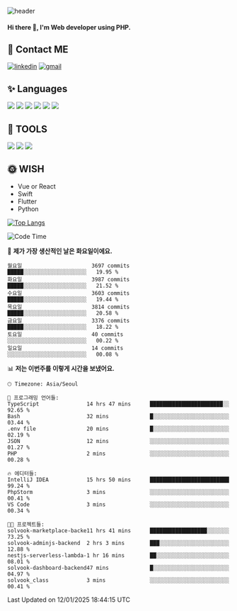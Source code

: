 ![header](https://capsule-render.vercel.app/api?type=waving&color=auto&height=300&section=header&text=Elin&fontSize=90&animation=twinkling)

#### Hi there 👋, I'm <b>Web developer</b> using PHP. ####

<!--
- 🔭 I’m currently working on Uniwill
- 🌱 I’m currently learning Vue or React or Python.
-->

<!---#### I am PHP developer --->

## 💌 Contact ME ###
[<img src='https://img.shields.io/badge/-EunjiKo-%230A66C2?style=flat-square&logo=LinkedIn&logoColor=white' alt='linkedin'>](https://www.linkedin.com/in/https://www.linkedin.com/in/eunji-ko-00a907164//)  [<img src='https://img.shields.io/badge/-einee214%40gmail.com-%23EA4335?style=flat-square&logo=Gmail&logoColor=white' alt='gmail'>](einee214@gmail.com)  


## ✨ Languages
<img src='https://img.shields.io/badge/-PHP-%23777BB4?style=for-the-badge&logo=PHP&logoColor=white'> <img src='https://img.shields.io/badge/-Laravel-%23FF2D20?style=for-the-badge&logo=Laravel&logoColor=white'> <img src='https://img.shields.io/badge/Jquery-%230769AD?style=for-the-badge&logo=Jquery&logoColor=white'> <img src='https://img.shields.io/badge/CSS3-%231572B6?style=for-the-badge&logo=CSS3&logoColor=white'> <img src='https://img.shields.io/badge/Bootstrap-%237952B3?style=for-the-badge&logo=Bootstrap&logoColor=white' > <img src='https://img.shields.io/badge/MySQL-%234479A1?style=for-the-badge&logo=MySQL&logoColor=white' >

## 🌷 TOOLS
<img src='https://img.shields.io/badge/PHPSTORM-%23000000?style=for-the-badge&logo=PhpStorm&logoColor=white' > <img src='https://img.shields.io/badge/GitLab-%23FCA121?style=for-the-badge&logo=GitLab&logoColor=white' > <img src='https://img.shields.io/badge/GitHub-%23181717?style=for-the-badge&logo=GitHub&logoColor=white'>


## 🌞 WISH
- Vue or React
- Swift
- Flutter
- Python


[![Top Langs](https://github-readme-stats.vercel.app/api/top-langs/?username=ein214&layout=compact)](https://github.com/anuraghazra/github-readme-stats)

<!--START_SECTION:waka-->
![Code Time](http://img.shields.io/badge/Code%20Time-3%2C992%20hrs%2033%20mins-blue)

📅 **제가 가장 생산적인 날은 화요일이에요.** 

```text
월요일                      3697 commits        █████░░░░░░░░░░░░░░░░░░░░   19.95 % 
화요일                      3987 commits        █████░░░░░░░░░░░░░░░░░░░░   21.52 % 
수요일                      3603 commits        █████░░░░░░░░░░░░░░░░░░░░   19.44 % 
목요일                      3814 commits        █████░░░░░░░░░░░░░░░░░░░░   20.58 % 
금요일                      3376 commits        █████░░░░░░░░░░░░░░░░░░░░   18.22 % 
토요일                      40 commits          ░░░░░░░░░░░░░░░░░░░░░░░░░   00.22 % 
일요일                      14 commits          ░░░░░░░░░░░░░░░░░░░░░░░░░   00.08 % 
```


📊 **저는 이번주를 이렇게 시간을 보냈어요.** 

```text
🕑︎ Timezone: Asia/Seoul

💬 프로그래밍 언어들: 
TypeScript               14 hrs 47 mins      ███████████████████████░░   92.65 % 
Bash                     32 mins             █░░░░░░░░░░░░░░░░░░░░░░░░   03.44 % 
.env file                20 mins             █░░░░░░░░░░░░░░░░░░░░░░░░   02.19 % 
JSON                     12 mins             ░░░░░░░░░░░░░░░░░░░░░░░░░   01.27 % 
PHP                      2 mins              ░░░░░░░░░░░░░░░░░░░░░░░░░   00.28 % 

🔥 에디터들: 
IntelliJ IDEA            15 hrs 50 mins      █████████████████████████   99.24 % 
PhpStorm                 3 mins              ░░░░░░░░░░░░░░░░░░░░░░░░░   00.41 % 
VS Code                  3 mins              ░░░░░░░░░░░░░░░░░░░░░░░░░   00.34 % 

🐱‍💻 프로젝트들: 
solvook-marketplace-backe11 hrs 41 mins      ██████████████████░░░░░░░   73.25 % 
solvook-adminjs-backend  2 hrs 3 mins        ███░░░░░░░░░░░░░░░░░░░░░░   12.88 % 
nestjs-serverless-lambda-1 hr 16 mins        ██░░░░░░░░░░░░░░░░░░░░░░░   08.01 % 
solvook-dashboard-backend47 mins             █░░░░░░░░░░░░░░░░░░░░░░░░   04.97 % 
solvook_class            3 mins              ░░░░░░░░░░░░░░░░░░░░░░░░░   00.41 % 
```


 Last Updated on 12/01/2025 18:44:15 UTC
<!--END_SECTION:waka-->

<!---![GitHub stats](https://github-readme-stats.vercel.app/api?username=ein214&show_icons=true&theme=dracula)  --->



